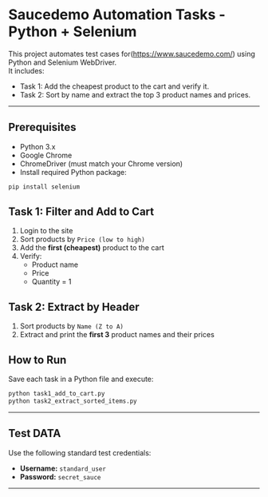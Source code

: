 # Saucedemo Automation Tasks - Python + Selenium

This project automates test cases for(https://www.saucedemo.com/) using Python and Selenium WebDriver.  
It includes:

- Task 1: Add the cheapest product to the cart and verify it.
- Task 2: Sort by name and extract the top 3 product names and prices.

---

## Prerequisites

- Python 3.x
- Google Chrome
- ChromeDriver (must match your Chrome version)
- Install required Python package:

```bash
pip install selenium
```


## Task 1: Filter and Add to Cart

1. Login to the site
2. Sort products by `Price (low to high)`
3. Add the **first (cheapest)** product to the cart
4. Verify:
   - Product name
   - Price
   - Quantity = 1


## Task 2: Extract by Header

1. Sort products by `Name (Z to A)`
2. Extract and print the **first 3** product names and their prices



## How to Run

Save each task in a Python file and execute:

```bash
python task1_add_to_cart.py
python task2_extract_sorted_items.py
```

---

## Test DATA

Use the following standard test credentials:

- **Username:** `standard_user`
- **Password:** `secret_sauce`

---


